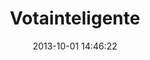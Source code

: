 ---
layout: projects-history
title: Votainteligente
date: 2013-10-01 14:46:22
img: votainteligente.png
thumb: votainteligente-thumb.png
description: Vota Inteligente surge como un espacio de información y comunicación entre ciudadanos y candidatos, y como una herramienta abierta y adaptable a los distintos escenarios electorales. Su objetivo principal es generar un canal con información clara y comprensible que promueva el voto informado. A través de sus herramientas, es posible comparar las propuestas de los candidatos, encontrar a el/la candidato/a que mejor represente tus intereses individuales, y escribir directamente a equipos de campaña para plantearles dudas. De esta forma, la interacción a través de sus componentes permite a la ciudadanía ejercer un rol activo más allá del acto de votar en las elecciones, abriendo otros canales de participación.
site_url: http://votainteligente.cl
status: activo
mockup: votainteligente-mock.png
mockup_txt:
  - txt: Logo o nombre del sitio.
  - txt: Menú a páginas de información extra.
  - txt: Frase llamativa e introductoria.
  - txt: Espacio para elección(es) destacadas, con galería dinámica de los candidatos.
  - txt: Nombre y descripción de la elección.
  - txt: Buscador de elecciones.
  - txt: Buscador para información de contacto y otros.
proyectos:
  - name: Voto Informado y Transparente, Bolivia
    img:
      - txt: vi07.png
    link:
      - txt: http://votoinformadobolivia.org/
    date:
      - txt: Octubre 2014
    history:
      - txt: Desarrollado para las Elecciones Generales donde los los bolivianos votarán por Presidente, Vice-presidente, Senadores, Diputados y representantes ante Organismos Supraestatales.
  - name: Elige tu Candidato, Venezuela
    img:
      - txt: vi06.png
    date:
      - txt: 2013
    history:
      - txt: Desarrollado para las elecciones de Venezuela.
  - name: A Quien Elegimos, Argentina
    img:
      - txt: vi05.png
    link:
      - txt: http://www.aquienelegimos.org/
    date:
      - txt: Octubre 2013
    history:
      - txt: Desarrollado para las elecciones de Senadores y Diputados en Argentina.
  - name: Presidenciales Chile 2013
    img:
      - txt: vi04.png
    link:
      - txt: http://votainteligente.cl/
    date:
      - txt: 2013
    history:
      - txt: Desarrollado para las elecciones presidenciales, senatoriales y de COREs del 2013 en Chile.
  - name: A Quienes Elegimos, Paraguay
    img:
      - txt: vi03.png
    link:
      - txt: http://paraguay.votainteligente.cl/
    date:
      - txt: 2013
    history:
      - txt: Desarrollado en conjunto con el Centro de Información y Recursos para el desarrollo (CIRD), para las elecciones de Presidente, Vicepresidente, Senadores y Parlasur de Paraguay el año 2013.
  - name: Municipales Chile 2012
    img:
      - txt: vi02.png
    link:
      - txt: http://municipales2012.votainteligente.cl/#
    date:
      - txt: 2012
    history:
      - txt: Revisa y comparte información de tu comuna y candidatos.
  - name: Presidenciales Argentina 2011
    img:
      - txt: no-img.png
    date:
      - txt: Octubre 2011
    history:
      - txt: Poder Ciudadano, CIPPEC y YoQuieroSaber junto a la Fundación Ciudadano Inteligente de Chile lanzaron la herramienta Vota Inteligente, para promover un voto informado y la participación ciudadana en las presidenciales del 2011. El objetivo es que los ciudadanos puedan evaluar las distintas propuestas y plataformas de los candidatos y saber con cuál de ellos tienen mayor afinidad política.
---